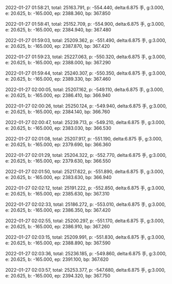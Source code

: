 2022-01-27 01:58:21, total: 25163.791, p: -554.440, delta:6.875 手, g:3.000, e: 20.625, b: -165.000, ep: 2388.360, bp: 367.850

2022-01-27 01:58:41, total: 25152.709, p: -554.900, delta:6.875 手, g:3.000, e: 20.625, b: -165.000, ep: 2384.940, bp: 367.480

2022-01-27 01:59:03, total: 25209.362, p: -551.490, delta:6.875 手, g:3.000, e: 20.625, b: -165.000, ep: 2387.870, bp: 367.420

2022-01-27 01:59:23, total: 25227.063, p: -550.320, delta:6.875 手, g:3.000, e: 20.625, b: -165.000, ep: 2388.000, bp: 367.290

2022-01-27 01:59:44, total: 25240.307, p: -550.350, delta:6.875 手, g:3.000, e: 20.625, b: -165.000, ep: 2389.330, bp: 367.460

2022-01-27 02:00:05, total: 25207.162, p: -549.110, delta:6.875 手, g:3.000, e: 20.625, b: -165.000, ep: 2386.410, bp: 366.940

2022-01-27 02:00:26, total: 25250.124, p: -549.940, delta:6.875 手, g:3.000, e: 20.625, b: -165.000, ep: 2384.140, bp: 366.760

2022-01-27 02:00:47, total: 25239.713, p: -549.210, delta:6.875 手, g:3.000, e: 20.625, b: -165.000, ep: 2383.030, bp: 366.530

2022-01-27 02:01:08, total: 25207.917, p: -551.190, delta:6.875 手, g:3.000, e: 20.625, b: -165.000, ep: 2379.690, bp: 366.360

2022-01-27 02:01:29, total: 25204.322, p: -552.770, delta:6.875 手, g:3.000, e: 20.625, b: -165.000, ep: 2379.630, bp: 366.550

2022-01-27 02:01:50, total: 25217.622, p: -551.890, delta:6.875 手, g:3.000, e: 20.625, b: -165.000, ep: 2383.630, bp: 366.940

2022-01-27 02:02:12, total: 25191.222, p: -552.850, delta:6.875 手, g:3.000, e: 20.625, b: -165.000, ep: 2385.630, bp: 367.310

2022-01-27 02:02:33, total: 25186.272, p: -553.010, delta:6.875 手, g:3.000, e: 20.625, b: -165.000, ep: 2386.350, bp: 367.420

2022-01-27 02:02:55, total: 25200.297, p: -551.170, delta:6.875 手, g:3.000, e: 20.625, b: -165.000, ep: 2386.910, bp: 367.260

2022-01-27 02:03:15, total: 25209.991, p: -551.830, delta:6.875 手, g:3.000, e: 20.625, b: -165.000, ep: 2388.890, bp: 367.590

2022-01-27 02:03:36, total: 25236.185, p: -549.860, delta:6.875 手, g:3.000, e: 20.625, b: -165.000, ep: 2391.100, bp: 367.620

2022-01-27 02:03:57, total: 25253.377, p: -547.680, delta:6.875 手, g:3.000, e: 20.625, b: -165.000, ep: 2394.320, bp: 367.750